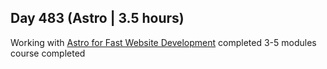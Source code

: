 ## Day 483 (Astro | 3.5 hours)


Working with [Astro for Fast Website Development](https://frontendmasters.com/courses/astro/)
completed 3-5 modules
course completed



